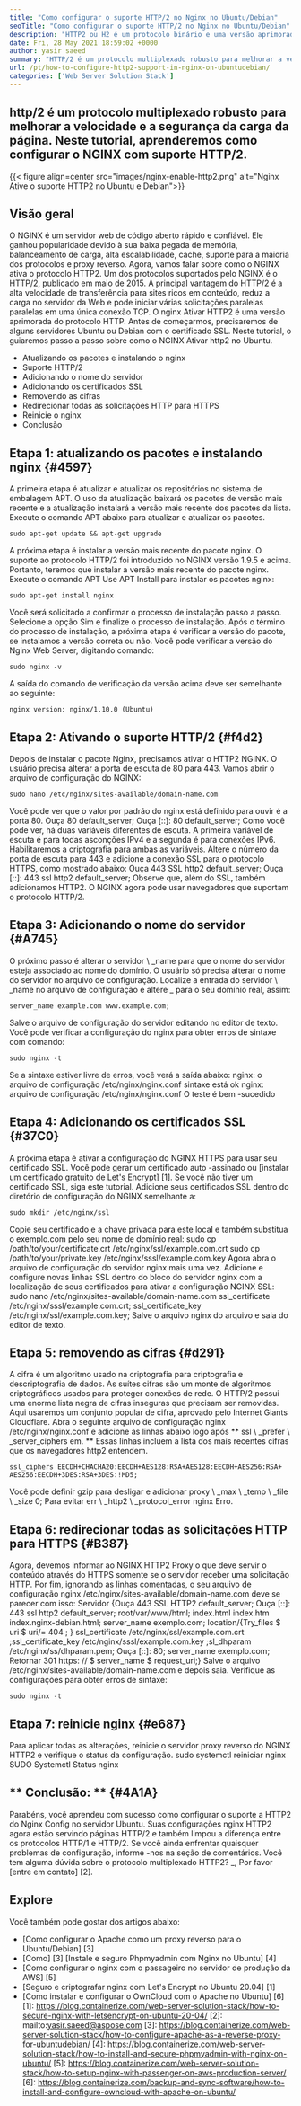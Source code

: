```yaml
---
title: "Como configurar o suporte HTTP/2 no Nginx no Ubuntu/Debian" 
seoTitle: "Como configurar o suporte HTTP/2 no Nginx no Ubuntu/Debian" 
description: "HTTP2 ou H2 é um protocolo binário e uma versão aprimorada do protocolo HTTP que permite aumentar a velocidade das páginas do site após o suporte a HTTP2 HTTP2 do Nginx" 
date: Fri, 28 May 2021 18:59:02 +0000
author: yasir saeed
summary: "HTTP/2 é um protocolo multiplexado robusto para melhorar a velocidade e a segurança da carga da página. Neste tutorial, aprenderemos como configurar o NGINX com suporte HTTP/2." 
url: /pt/how-to-configure-http2-support-in-nginx-on-ubuntudebian/
categories: ['Web Server Solution Stack']
---
```


## http/2 é um protocolo multiplexado robusto para melhorar a velocidade e a segurança da carga da página. Neste tutorial, aprenderemos como configurar o NGINX com suporte HTTP/2.

{{< figure align=center src="images/nginx-enable-http2.png" alt="Nginx Ative o suporte HTTP2 no Ubuntu e Debian">}}


## **Visão geral**
O NGINX é um servidor web de código aberto rápido e confiável. Ele ganhou popularidade devido à sua baixa pegada de memória, balanceamento de carga, alta escalabilidade, cache, suporte para a maioria dos protocolos e proxy reverso. Agora, vamos falar sobre como o NGINX ativa o protocolo HTTP2.
Um dos protocolos suportados pelo NGINX é o HTTP/2, publicado em maio de 2015. A principal vantagem do HTTP/2 é a alta velocidade de transferência para sites ricos em conteúdo, reduz a carga no servidor da Web e pode iniciar várias solicitações paralelas paralelas em uma única conexão TCP. O nginx Ativar HTTP2 é uma versão aprimorada do protocolo HTTP. Antes de começarmos, precisaremos de alguns servidores Ubuntu ou Debian com o certificado SSL. Neste tutorial, o guiaremos passo a passo sobre como o NGINX Ativar http2 no Ubuntu.
  * Atualizando os pacotes e instalando o nginx
  * Suporte HTTP/2
  * Adicionando o nome do servidor
  * Adicionando os certificados SSL
  * Removendo as cifras
  * Redirecionar todas as solicitações HTTP para HTTPS
  * Reinicie o nginx
  * Conclusão

## Etapa 1: atualizando os pacotes e instalando nginx {#4597}
A primeira etapa é atualizar e atualizar os repositórios no sistema de embalagem APT. O uso da atualização baixará os pacotes de versão mais recente e a atualização instalará a versão mais recente dos pacotes da lista. Execute o comando APT abaixo para atualizar e atualizar os pacotes.
```
sudo apt-get update && apt-get upgrade
```
A próxima etapa é instalar a versão mais recente do pacote nginx. O suporte ao protocolo HTTP/2 foi introduzido no NGINX versão 1.9.5 e acima. Portanto, teremos que instalar a versão mais recente do pacote nginx. Execute o comando APT Use APT Install para instalar os pacotes nginx:
```
sudo apt-get install nginx
```
Você será solicitado a confirmar o processo de instalação passo a passo. Selecione a opção Sim e finalize o processo de instalação. Após o término do processo de instalação, a próxima etapa é verificar a versão do pacote, se instalamos a versão correta ou não. Você pode verificar a versão do Nginx Web Server, digitando comando:
```
sudo nginx -v
```
A saída do comando de verificação da versão acima deve ser semelhante ao seguinte:
```
nginx version: nginx/1.10.0 (Ubuntu)
```

## Etapa 2: Ativando o suporte HTTP/2 {#f4d2}
Depois de instalar o pacote Nginx, precisamos ativar o HTTP2 NGINX. O usuário precisa alterar a porta de escuta de 80 para 443. Vamos abrir o arquivo de configuração do NGINX:
```
sudo nano /etc/nginx/sites-available/domain-name.com
```
Você pode ver que o valor por padrão do nginx está definido para ouvir é a porta 80.
Ouça 80 default_server;
Ouça [::]: 80 default_server;
Como você pode ver, há duas variáveis ​​diferentes de escuta. A primeira variável de escuta é para todas asconções IPv4 e a segunda é para conexões IPv6. Habilitaremos a criptografia para ambas as variáveis. Altere o número da porta de escuta para 443 e adicione a conexão SSL para o protocolo HTTPS, como mostrado abaixo:
Ouça 443 SSL http2 default_server;
Ouça [::]: 443 ssl http2 default_server;
Observe que, além do SSL, também adicionamos HTTP2. O NGINX agora pode usar navegadores que suportam o protocolo HTTP/2.

## Etapa 3: Adicionando o nome do servidor {#A745}
O próximo passo é alterar o servidor \ _name para que o nome do servidor esteja associado ao nome do domínio. O usuário só precisa alterar o nome do servidor no arquivo de configuração. Localize a entrada do servidor \ _name no arquivo de configuração e altere _ para o seu domínio real, assim:
```
server_name example.com www.example.com;
```
Salve o arquivo de configuração do servidor editando no editor de texto. Você pode verificar a configuração do nginx para obter erros de sintaxe com comando:
```
sudo nginx -t
```
Se a sintaxe estiver livre de erros, você verá a saída abaixo:
nginx: o arquivo de configuração /etc/nginx/nginx.conf sintaxe está ok
nginx: arquivo de configuração /etc/nginx/nginx.conf O teste é bem -sucedido

## Etapa 4: Adicionando os certificados SSL {#37C0}
A próxima etapa é ativar a configuração do NGINX HTTPS para usar seu certificado SSL. Você pode gerar um certificado auto -assinado ou [instalar um certificado gratuito de Let's Encrypt] [1]. Se você não tiver um certificado SSL, siga este tutorial. Adicione seus certificados SSL dentro do diretório de configuração do NGINX semelhante a:
```
sudo mkdir /etc/nginx/ssl
```
Copie seu certificado e a chave privada para este local e também substitua o exemplo.com pelo seu nome de domínio real:
sudo cp /path/to/your/certificate.crt /etc/nginx/ssl/example.com.crt
sudo cp /path/to/your/private.key /etc/nginx/sssl/example.com.key
Agora abra o arquivo de configuração do servidor nginx mais uma vez. Adicione e configure novas linhas SSL dentro do bloco do servidor nginx com a localização de seus certificados para ativar a configuração NGINX SSL:
sudo nano /etc/nginx/sites-available/domain-name.com
ssl_certificate /etc/nginx/sssl/example.com.crt;
ssl_certificate_key /etc/nginx/ssl/example.com.key;
Salve o arquivo nginx do arquivo e saia do editor de texto.

## Etapa 5: removendo as cifras {#d291}
A cifra é um algoritmo usado na criptografia para criptografia e descriptografia de dados. As suítes cifras são um monte de algoritmos criptográficos usados ​​para proteger conexões de rede. O HTTP/2 possui uma enorme lista negra de cifras inseguras que precisam ser removidas. Aqui usaremos um conjunto popular de cifra, aprovado pelo Internet Giants Cloudflare.
Abra o seguinte arquivo de configuração nginx /etc/nginx/nginx.conf e adicione as linhas abaixo logo após ** ssl \ _prefer \ _server_ciphers em. ** Essas linhas incluem a lista dos mais recentes cifras que os navegadores http2 entendem.
```
ssl_ciphers EECDH+CHACHA20:EECDH+AES128:RSA+AES128:EECDH+AES256:RSA+
AES256:EECDH+3DES:RSA+3DES:!MD5;
```
Você pode definir gzip para desligar e adicionar proxy \ _max \ _temp \ _file \ _size 0; Para evitar err \ _http2 \ _protocol_error nginx Erro.

## Etapa 6: redirecionar todas as solicitações HTTP para HTTPS {#B387}
Agora, devemos informar ao NGINX HTTP2 Proxy o que deve servir o conteúdo através do HTTPS somente se o servidor receber uma solicitação HTTP. Por fim, ignorando as linhas comentadas, o seu arquivo de configuração nginx /etc/nginx/sites-available/domain-name.com deve se parecer com isso:
Servidor {Ouça 443 SSL HTTP2 default_server; Ouça [::]: 443 ssl http2 default_server; root/var/www/html; index.html index.htm index.nginx-debian.html; server_name exemplo.com; location/{Try_files $ uri $ uri/= 404 ; } ssl_certificate /etc/nginx/ssl/example.com.crt ;ssl_certificate_key /etc/nginx/sssl/example.com.key ;sl_dhparam /etc/nginx/ss/dhparam.pem; Ouça [::]: 80; server_name exemplo.com; Retornar 301 https: // $ server_name $ request_uri;}
Salve o arquivo /etc/nginx/sites-available/domain-name.com e depois saia. Verifique as configurações para obter erros de sintaxe:
```
sudo nginx -t
```

## Etapa 7: reinicie nginx {#e687}
Para aplicar todas as alterações, reinicie o servidor proxy reverso do NGINX HTTP2 e verifique o status da configuração.
sudo systemctl reiniciar nginx
SUDO Systemctl Status nginx

## ** Conclusão: ** {#4A1A}
Parabéns, você aprendeu com sucesso como configurar o suporte a HTTP2 do Nginx Config no servidor Ubuntu. Suas configurações nginx HTTP2 agora estão servindo páginas HTTP/2 e também limpou a diferença entre os protocolos HTTP/1 e HTTP/2. Se você ainda enfrentar quaisquer problemas de configuração, informe -nos na seção de comentários.
Você tem alguma dúvida sobre o protocolo multiplexado HTTP2? _, Por favor [entre em contato] [2].

## Explore
Você também pode gostar dos artigos abaixo:
  * [Como configurar o Apache como um proxy reverso para o Ubuntu/Debian] [3]
  * [Como] [3] [Instale e seguro Phpmyadmin com Nginx no Ubuntu] [4]
  * [Como configurar o nginx com o passageiro no servidor de produção da AWS] [5]
  * [Seguro e criptografar nginx com Let's Encrypt no Ubuntu 20.04] [1]
  * [Como instalar e configurar o OwnCloud com o Apache no Ubuntu] [6]
[1]: https://blog.containerize.com/web-server-solution-stack/how-to-secure-nginx-with-letsencrypt-on-ubuntu-20-04/
[2]: mailto:yasir.saeed@aspose.com
[3]: https://blog.containerize.com/web-server-solution-stack/how-to-configure-apache-as-a-reverse-proxy-for-ubuntudebian/
[4]: https://blog.containerize.com/web-server-solution-stack/how-to-install-and-secure-phpmyadmin-with-nginx-on-ubuntu/
[5]: https://blog.containerize.com/web-server-solution-stack/how-to-setup-nginx-with-passenger-on-aws-production-server/
[6]: https://blog.containerize.com/backup-and-sync-software/how-to-install-and-configure-owncloud-with-apache-on-ubuntu/
